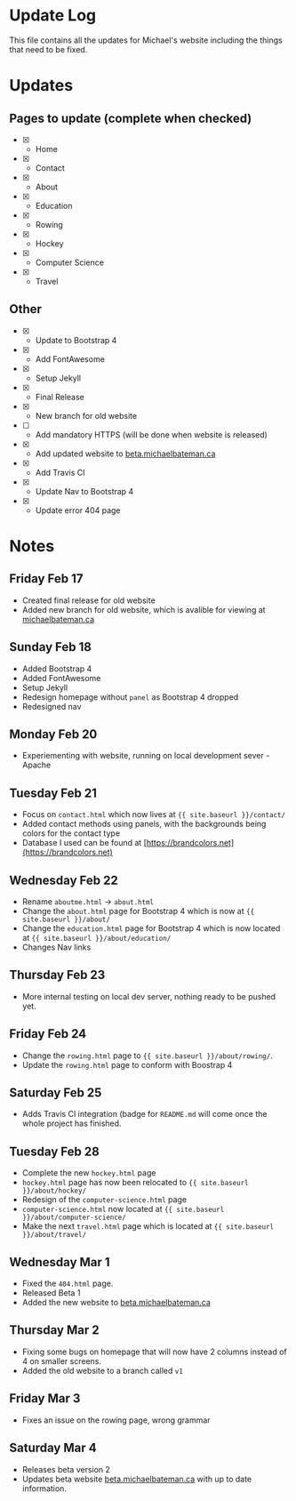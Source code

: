 # Update Log

This file contains all the updates for Michael's website including the things that need to be fixed.

# Updates
## Pages to update (complete when checked)

- [x] - Home
- [x] - Contact
- [x] - About
- [x] - Education
- [x] - Rowing
- [x] - Hockey
- [x] - Computer Science
- [x] - Travel

## Other

- [x] - Update to Bootstrap 4
- [x] - Add FontAwesome
- [x] - Setup Jekyll
- [x] - Final Release
- [x] - New branch for old website
- [ ] - Add mandatory HTTPS (will be done when website is released)
- [x] - Add updated website to [beta.michaelbateman.ca](https://beta.michaelbateman.ca)
- [x] - Add Travis CI
- [x] - Update Nav to Bootstrap 4
- [x] - Update error 404 page

# Notes

## Friday Feb 17

* Created final release for old website
* Added new branch for old website, which is avalible for viewing at [michaelbateman.ca](http://michaelbateman.ca)

## Sunday Feb 18

* Added Bootstrap 4
* Added FontAwesome
* Setup Jekyll
* Redesign homepage without `panel` as Bootstrap 4 dropped
* Redesigned nav

## Monday Feb 20

* Experiementing with website, running on local development sever - Apache

## Tuesday Feb 21

* Focus on `contact.html` which now lives at `{{ site.baseurl }}/contact/`
* Added contact methods using panels, with the backgrounds being colors for the contact type
* Database I used can be found at [https://brandcolors.net](https://brandcolors.net)

## Wednesday Feb 22

* Rename `aboutme.html` -> `about.html`
* Change the `about.html` page for Bootstrap 4 which is now at `{{ site.baseurl }}/about/`
* Change the `education.html` page for Bootstrap 4 which is now located at `{{ site.baseurl }}/about/education/`
* Changes Nav links

## Thursday Feb 23

* More internal testing on local dev server, nothing ready to be pushed yet.

## Friday Feb 24

* Change the `rowing.html` page to `{{ site.baseurl }}/about/rowing/`.
* Update the `rowing.html` page to conform with Boostrap 4

## Saturday Feb 25

* Adds Travis CI integration (badge for `README.md` will come once the whole project has finished.

## Tuesday Feb 28

* Complete the new `hockey.html` page
* `hockey.html` page has now been relocated to `{{ site.baseurl }}/about/hockey/`
* Redesign of the `computer-science.html` page
* `computer-science.html` now located at `{{ site.baseurl }}/about/computer-science/`
* Make the next `travel.html` page which is located at `{{ site.baseurl }}/about/travel/`

## Wednesday Mar 1

* Fixed the `404.html` page.
* Released Beta 1
* Added the new website to [beta.michaelbateman.ca](https://beta.michaelbateman.ca)

## Thursday Mar 2

* Fixing some bugs on homepage that will now have 2 columns instead of 4 on smaller screens.
* Added the old website to a branch called `v1`

## Friday Mar 3

* Fixes an issue on the rowing page, wrong grammar

## Saturday Mar 4

* Releases beta version 2
* Updates beta website [beta.michaelbateman.ca](https://beta.michaelbateman.ca) with up to date information.
